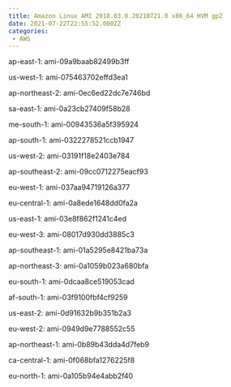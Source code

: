 ```yaml
---
title: Amazon Linux AMI 2018.03.0.20210721.0 x86_64 HVM gp2
date: 2021-07-22T22:55:52.000ZZ
categories:
 - AWS
---
```


ap-east-1: ami-09a9baab82499b3ff

us-west-1: ami-075463702effd3ea1

ap-northeast-2: ami-0ec6ed22dc7e746bd

sa-east-1: ami-0a23cb27409f58b28

me-south-1: ami-00943536a5f395924

ap-south-1: ami-0322278521ccb1947

us-west-2: ami-03191f18e2403e784

ap-southeast-2: ami-09cc0712275eacf93

eu-west-1: ami-037aa94719126a377

eu-central-1: ami-0a8ede1648dd0fa2a

us-east-1: ami-03e8f862f1241c4ed

eu-west-3: ami-08017d930dd3885c3

ap-southeast-1: ami-01a5295e8421ba73a

ap-northeast-3: ami-0a1059b023a680bfa

eu-south-1: ami-0dcaa8ce519053cad

af-south-1: ami-03f9100fbf4cf9259

us-east-2: ami-0d91632b9b351b2a3

eu-west-2: ami-0949d9e7788552c55

ap-northeast-1: ami-0b89b43dda4d7feb9

ca-central-1: ami-0f068bfa1276225f8

eu-north-1: ami-0a105b94e4abb2f40

